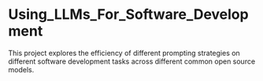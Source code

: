 # Using_LLMs_For_Software_Development
This project explores the efficiency of different prompting strategies on different software development tasks across different common open source models.

